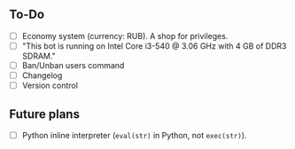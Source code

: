## To-Do
- [ ] Economy system (currency: RUB). A shop for privileges.
- [ ] "This bot is running on Intel Core i3-540 @ 3.06 GHz with 4 GB of DDR3 SDRAM."
- [ ] Ban/Unban users command
- [ ] Changelog
- [ ] Version control

## Future plans
- [ ] Python inline interpreter (`eval(str)` in Python, not `exec(str)`).
